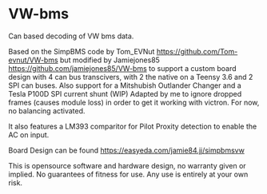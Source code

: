 # VW-bms
Can based decoding of VW bms data.

Based on the SimpBMS code by Tom_EVNut https://github.com/Tom-evnut/VW-bms but modified by Jamiejones85 https://github.com/jamiejones85/VW-bms to support a custom board design with 4 can bus transcivers, with 2 the native on a Teensy 3.6 and 2 SPI can buses. Also support for a Mitshubish Outlander Changer and a Tesla P100D SPI current shunt (WIP)
Adapted by me to ignore dropped frames (causes module loss) in order to get it working with victron.
For now, no balancing activated.

It also features a LM393 comparitor for Pilot Proxity detection to enable the AC on input. 

Board Design can be found https://easyeda.com/jamie84.jj/simpbmsvw 

This is opensource software and hardware design, no warranty given or implied. No guarantees of fitness for use. Any use is entirely at your own risk.
